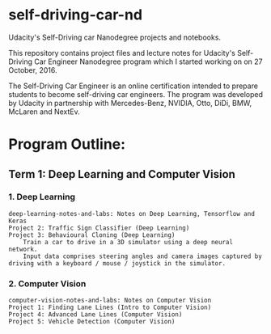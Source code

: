 # self-driving-car-nd
Udacity's Self-Driving car Nanodegree projects and notebooks.

This repository contains project files and lecture notes for Udacity's Self-Driving Car Engineer Nanodegree program which I started working on on 27 October, 2016.

The Self-Driving Car Engineer is an online certification intended to prepare students to become self-driving car engineers. The program was developed by Udacity in partnership with Mercedes-Benz, NVIDIA, Otto, DiDi, BMW, McLaren and NextEv.

# Program Outline:
## Term 1: Deep Learning and Computer Vision
### 1. Deep Learning

    deep-learning-notes-and-labs: Notes on Deep Learning, Tensorflow and Keras
    Project 2: Traffic Sign Classifier (Deep Learning)
    Project 3: Behavioural Cloning (Deep Learning)
        Train a car to drive in a 3D simulator using a deep neural network.
        Input data comprises steering angles and camera images captured by driving with a keyboard / mouse / joystick in the simulator.

### 2. Computer Vision

    computer-vision-notes-and-labs: Notes on Computer Vision
    Project 1: Finding Lane Lines (Intro to Computer Vision)
    Project 4: Advanced Lane Lines (Computer Vision)
    Project 5: Vehicle Detection (Computer Vision)
